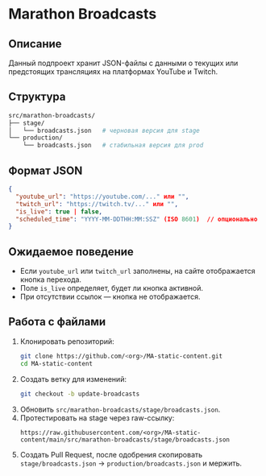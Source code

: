 # Marathon Broadcasts

## Описание

Данный подпроект хранит JSON-файлы с данными о текущих или предстоящих трансляциях на платформах YouTube и Twitch.

## Структура

```bash
src/marathon-broadcasts/
├── stage/
│   └── broadcasts.json   # черновая версия для stage
└── production/
    └── broadcasts.json   # стабильная версия для prod
```

## Формат JSON

```json
{
  "youtube_url": "https://youtube.com/..." или "",
  "twitch_url": "https://twitch.tv/..." или "",
  "is_live": true | false,
  "scheduled_time": "YYYY-MM-DDTHH:MM:SSZ" (ISO 8601)  // опционально
}
```

## Ожидаемое поведение

- Если `youtube_url` или `twitch_url` заполнены, на сайте отображается кнопка перехода.
- Поле `is_live` определяет, будет ли кнопка активной.
- При отсутствии ссылок — кнопка не отображается.

## Работа с файлами

1. Клонировать репозиторий:
   ```bash
   git clone https://github.com/<org>/MA-static-content.git
   cd MA-static-content
   ```
2. Создать ветку для изменений:
   ```bash
   git checkout -b update-broadcasts
   ```
3. Обновить `src/marathon-broadcasts/stage/broadcasts.json`.
4. Протестировать на stage через raw-ссылку:
   ```
   https://raw.githubusercontent.com/<org>/MA-static-content/main/src/marathon-broadcasts/stage/broadcasts.json
   ```
5. Создать Pull Request, после одобрения скопировать `stage/broadcasts.json` → `production/broadcasts.json` и мержить.
